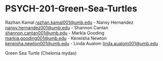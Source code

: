 # PSYCH-201-Green-Sea-Turtles
Razhan Kamal razhan.kamal001@umb.edu -
Nansy Hernandez nansy.hernandez001@umb.edu -
Shannon Cantan shannon.cantan001@umb.edu -
Markia Gooding markia.gooding001@umb.edu -
Keneisha Newton keneisha.newton001@umb.edu -
Linda Aualom linda.aualom001@umb.edu

Green Sea Turtle (Chelonia mydas)
